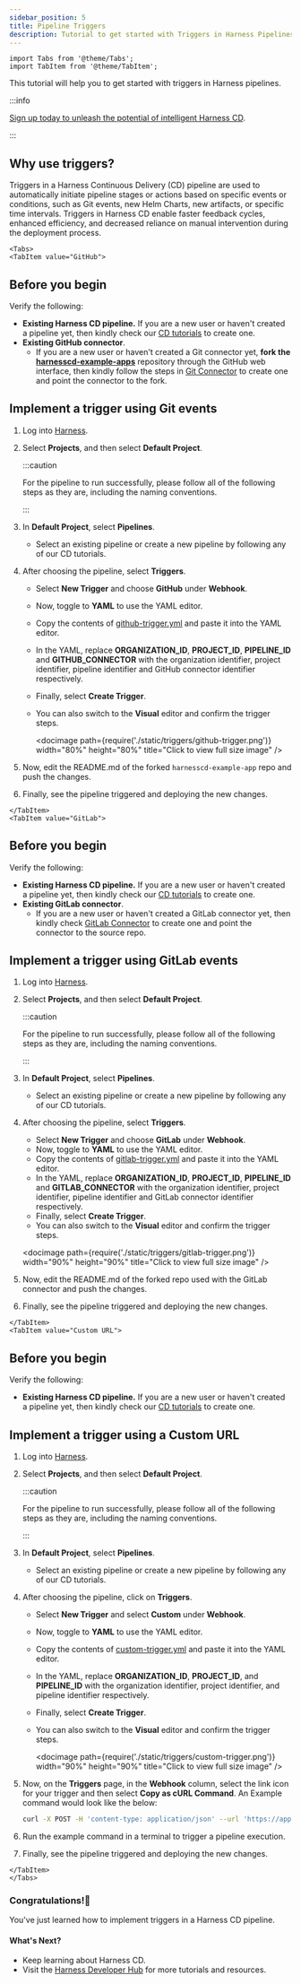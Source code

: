 ```yaml
---
sidebar_position: 5
title: Pipeline Triggers
description: Tutorial to get started with Triggers in Harness Pipelines.
---
```


```mdx-code-block
import Tabs from '@theme/Tabs';
import TabItem from '@theme/TabItem';
```

This tutorial will help you to get started with triggers in Harness pipelines.

:::info

[Sign up today to unleash the potential of intelligent Harness CD](https://app.harness.io/auth/#/signup/?module=cd&utm_source=website&utm_medium=harness-developer-hub&utm_campaign=cd-plg&utm_content=tutorials-cd-kubernetes-manifest).

:::

## Why use triggers?

Triggers in a Harness Continuous Delivery (CD) pipeline are used to automatically initiate pipeline stages or actions based on specific events or conditions, such as Git events, new Helm Charts, new artifacts, or specific time intervals. Triggers in Harness CD enable faster feedback cycles, enhanced efficiency, and decreased reliance on manual intervention during the deployment process.

```mdx-code-block
<Tabs>
<TabItem value="GitHub">
```

## Before you begin

Verify the following:

- **Existing Harness CD pipeline.** If you are a new user or haven't created a pipeline yet, then kindly check our [CD tutorials](/tutorials/cd-pipelines) to create one.
- **Existing GitHub connector**.
    - If you are a new user or haven't created a Git connector yet, **fork the [harnesscd-example-apps](https://github.com/harness-community/harnesscd-example-apps/fork)** repository through the GitHub web interface, then kindly follow the steps in [Git Connector](/docs/platform/Connectors/Code-Repositories/connect-to-code-repo#connect-to-github) to create one and point the connector to the fork.

## Implement a trigger using Git events


1. Log into [Harness](https://app.harness.io/).
2. Select **Projects**, and then select **Default Project**.

    :::caution

    For the pipeline to run successfully, please follow all of the following steps as they are, including the naming conventions.

    :::
3. In **Default Project**, select **Pipelines**.
    - Select an existing pipeline or create a new pipeline by following any of our CD tutorials.
4. After choosing the pipeline, select **Triggers**.
    - Select **New Trigger** and choose **GitHub** under **Webhook**.
    - Now, toggle to **YAML** to use the YAML editor.
    - Copy the contents of [github-trigger.yml](https://github.com/harness-community/harnesscd-example-apps/blob/master/harness-platform/triggers/github-trigger.yml) and paste it into the YAML editor.
    - In the YAML, replace **ORGANIZATION_ID**, **PROJECT_ID**, **PIPELINE_ID** and **GITHUB_CONNECTOR** with the organization identifier, project identifier, pipeline identifier and GitHub connector identifier respectively.
    - Finally, select **Create Trigger**.
    - You can also switch to the **Visual** editor and confirm the trigger steps.
    
      <docimage path={require('./static/triggers/github-trigger.png')} width="80%" height="80%" title="Click to view full size image" />  
5. Now, edit the README.md of the forked `harnesscd-example-app` repo and push the changes.
6. Finally, see the pipeline triggered and deploying the new changes.

```mdx-code-block
</TabItem>
<TabItem value="GitLab">
```

## Before you begin

Verify the following:

- **Existing Harness CD pipeline.** If you are a new user or haven't created a pipeline yet, then kindly check our [CD tutorials](/tutorials/cd-pipelines) to create one.
- **Existing GitLab connector**.
    - If you are a new user or haven't created a GitLab connector yet, then kindly check [GitLab Connector](/docs/platform/connectors/code-repositories/connect-to-code-repo/#connect-to-gitlab) to create one and point the connector to the source repo.

## Implement a trigger using GitLab events


1. Log into [Harness](https://app.harness.io/).
2. Select **Projects**, and then select **Default Project**.

    :::caution

    For the pipeline to run successfully, please follow all of the following steps as they are, including the naming conventions.

    :::
3. In **Default Project**, select **Pipelines**.
    - Select an existing pipeline or create a new pipeline by following any of our CD tutorials.
4. After choosing the pipeline, select **Triggers**.
    - Select **New Trigger** and choose **GitLab** under **Webhook**.
    - Now, toggle to **YAML** to use the YAML editor.
    - Copy the contents of [gitlab-trigger.yml](https://github.com/harness-community/harnesscd-example-apps/blob/master/harness-platform/triggers/gitlab-trigger.yml) and paste it into the YAML editor.
    - In the YAML, replace **ORGANIZATION_ID**, **PROJECT_ID**, **PIPELINE_ID** and **GITLAB_CONNECTOR** with the organization identifier, project identifier, pipeline identifier and GitLab connector identifier respectively.
    - Finally, select **Create Trigger**.
    - You can also switch to the **Visual** editor and confirm the trigger steps.
    
    <docimage path={require('./static/triggers/gitlab-trigger.png')} width="90%" height="90%" title="Click to view full size image" />  
5. Now, edit the README.md of the forked repo used with the GitLab connector and push the changes.
6. Finally, see the pipeline triggered and deploying the new changes.

```mdx-code-block
</TabItem>
<TabItem value="Custom URL">
```

## Before you begin

Verify the following:

- **Existing Harness CD pipeline.** If you are a new user or haven't created a pipeline yet, then kindly check our [CD tutorials](/tutorials/cd-pipelines) to create one.

## Implement a trigger using a Custom URL


1. Log into [Harness](https://app.harness.io/).
2. Select **Projects**, and then select **Default Project**.

    :::caution

    For the pipeline to run successfully, please follow all of the following steps as they are, including the naming conventions.

    :::
3. In **Default Project**, select **Pipelines**.
    - Select an existing pipeline or create a new pipeline by following any of our CD tutorials.
4. After choosing the pipeline, click on **Triggers**.
    - Select **New Trigger** and select **Custom** under **Webhook**.
    - Now, toggle to **YAML** to use the YAML editor.
    - Copy the contents of [custom-trigger.yml](https://github.com/harness-community/harnesscd-example-apps/blob/master/harness-platform/triggers/custom-trigger.yml) and paste it into the YAML editor.
    - In the YAML, replace **ORGANIZATION_ID**, **PROJECT_ID**, and **PIPELINE_ID** with the organization identifier, project identifier, and pipeline identifier respectively.
    - Finally, select **Create Trigger**.
    - You can also switch to the **Visual** editor and confirm the trigger steps.
    
        <docimage path={require('./static/triggers/custom-trigger.png')} width="90%" height="90%" title="Click to view full size image" />  
5. Now, on the **Triggers** page, in the **Webhook** column, select the link icon for your trigger and then select **Copy as cURL Command**. An Example command would look like the below:

    ```bash
    curl -X POST -H 'content-type: application/json' --url 'https://app.harness.io/gateway/pipeline/api/webhook/custom/v2?accountIdentifier=jkhbdfkhrebgkhjbekjrfhgbejkrg&orgIdentifier=Ansibler&projectIdentifier=trigger&pipelineIdentifier=hmcvhgm&triggerIdentifier=customtrigger' -d '{"sample_key": "sample_value"}'
    ```
6. Run the example command in a terminal to trigger a pipeline execution.
7. Finally, see the pipeline triggered and deploying the new changes.

```mdx-code-block
</TabItem>
</Tabs>
```

### Congratulations!🎉

You've just learned how to implement triggers in a Harness CD pipeline.

#### What's Next?

- Keep learning about Harness CD.
- Visit the [Harness Developer Hub](https://developer.harness.io/) for more tutorials and resources.
